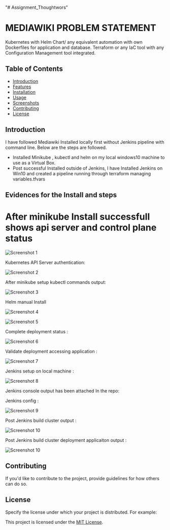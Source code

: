 "# Assignment_Thoughtwors" 


# MEDIAWIKI PROBLEM STATEMENT

Kubernetes with Helm Chart/ any equivalent automation with own Dockerfiles for application and database.
Terraform or any IaC tool with any Configuration Management tool integrated.

## Table of Contents
- [Introduction](#introduction)
- [Features](#features)
- [Installation](#installation)
- [Usage](#usage)
- [Screenshots](#screenshots)
- [Contributing](#contributing)
- [License](#license)

## Introduction

I have followed Mediawiki Installed locally first without Jenkins pipeline with command line. Below are the steps are followed.

- Installed Minikube , kubectl and helm on my local windows10 machine to use as a Virtual Box.
- Post successful Installed outside of Jenkins, I have Installed Jenkins on Win10 and created a pipeline running through terraform managing variables.tfvars


## Evidences for the Install and steps

# After minikube Install successfull shows api server and control plane status

![Screenshot 1](/images/apiserver.png)

Kubernetes API Server authentication:

![Screenshot 2](/images/apiauth.png)

After minikube setup kubectl commands output:

![Screenshot 3](/images/afterclusterkube.png)

Helm manual Install 

![Screenshot 4](/images/helmInstalled_man.png)


![Screenshot 5](/images/kubeInfo.png)

Complete deployment status :

![Screenshot 6](/images/compdeply.png)

Validate deployment accessing application :

![Screenshot 7](/images/validatedeploy.png)

Jenkins setup on local machine :

![Screenshot 8](/images/jenkinssetup.png)

Jenkins console output has been attached In the repo:

Jenkins config :

![Screenshot 9](/images/Jenkin_settings.png)

Post Jenkins build cluster output :

![Screenshot 10](/images/Jenkinsbuildclusterout.png)


Post Jenkins build cluster deployment applicaiton output :

![Screenshot 10](/images/Jenkinsdeployoutput.png)


## Contributing

If you'd like to contribute to the project, provide guidelines for how others can do so.

## License

Specify the license under which your project is distributed. For example:

This project is licensed under the [MIT License](LICENSE).

